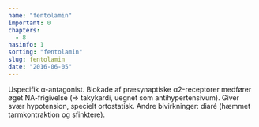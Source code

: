 ```yaml
---
name: "fentolamin"
important: 0
chapters:  
  - 8
hasinfo: 1
sorting: "fentolamin"
slug: fentolamin
date: "2016-06-05"
---
```


Uspecifik α-antagonist. Blokade af præsynaptiske α2-receptorer medfører øget NA-frigivelse (=> takykardi, uegnet som antihypertensivum). Giver svær hypotension, specielt ortostatisk. Andre bivirkninger: diaré (hæmmet tarmkontraktion og sfinktere).

